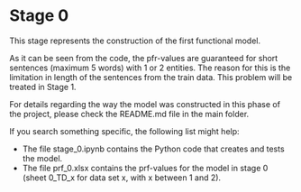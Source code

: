 # Stage 0
This stage represents the construction of the first functional model.

As it can be seen from the code, the pfr-values are guaranteed for short sentences (maximum 5 words) with 1 or 2 entities.
The reason for this is the limitation in length of the sentences from the train data. This problem will be treated in Stage 1.

For details regarding the way the model was constructed in this phase of the project, please check the README.md file in the main folder.

If you search something specific, the following list might help:
* The file stage_0.ipynb contains the Python code that creates and tests the model.
* The file prf_0.xlsx contains the prf-values for the model in stage 0 (sheet 0_TD_x for data set x, with x between 1 and 2).

